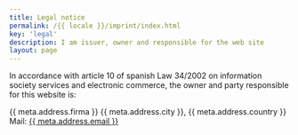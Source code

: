 ```yaml
---
title: Legal notice
permalink: /{{ locale }}/imprint/index.html
key: 'legal'
description: I am issuer, owner and responsible for the web site
layout: page
---
```


In accordance with article 10 of spanish Law 34/2002 on information society services and electronic commerce, the owner and party responsible for this website is:

{{ meta.address.firma }}
{{ meta.address.city }}, {{ meta.address.country }}
Mail: <a href="mailto:{{ meta.address.email }}">{{ meta.address.email }}</a>
